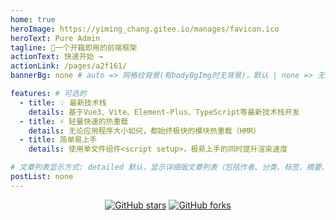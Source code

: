 ```yaml
---
home: true
heroImage: https://yiming_chang.gitee.io/manages/favicon.ico
heroText: Pure Admin
tagline: 🚀一个开箱即用的前端框架
actionText: 快速开始 →
actionLink: /pages/a2f161/
bannerBg: none # auto => 网格纹背景(有bodyBgImg时无背景)，默认 | none => 无 | '大图地址' | background: 自定义背景样式       提示：如发现文本颜色不适应你的背景时可以到palette.styl修改$bannerTextColor变量

features: # 可选的
  - title: 💡 最新技术栈
    details: 基于Vue3、Vite、Element-Plus、TypeScript等最新技术栈开发
  - title: ⚡️ 轻量快速的热重载
    details: 无论应用程序大小如何，都始终极快的模块热重载（HMR）
  - title: 简单易上手
    details: 使用单文件组件<script setup>，极易上手的同时提升渲染速度

# 文章列表显示方式: detailed 默认，显示详细版文章列表（包括作者、分类、标签、摘要、分页等）| simple => 显示简约版文章列表（仅标题和日期）| none 不显示文章列表
postList: none
---
```



<!-- <br/> -->
<p align="center">
  <a href="https://github.com/xiaoxian521/vue-pure-admin" target="_blank"><img src='https://img.shields.io/github/stars/xiaoxian521/vue-pure-admin' alt='GitHub stars' class="no-zoom"></a>
  <a href="https://github.com/xiaoxian521/vue-pure-admin" target="_blank"><img src='https://img.shields.io/github/forks/xiaoxian521/vue-pure-admin' alt='GitHub forks' class="no-zoom"></a>
</p>

<!-- <br/> -->
<!-- 
## ⚡️未来...

::: tip
Element-Plus发布黑暗模式主题后，此项目也会加入黑暗模式
:::

<br/>

## 🔔微信交流群
::: center
<img src="https://p1-juejin.byteimg.com/tos-cn-i-k3u1fbpfcp/e430c878243e4327ad0fd86a338bae00~tplv-k3u1fbpfcp-watermark.awebp?"  class="no-zoom" style="width:200px;">

<br/> -->
